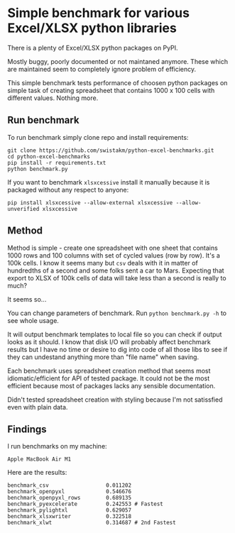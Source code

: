 # Simple benchmark for various Excel/XLSX python libraries

There is a plenty of Excel/XLSX python packages on PyPI.

Mostly buggy, poorly documented or not maintaned anymore. These which are
maintained seem to completely ignore problem of efficiency.

This simple benchmark tests performance of choosen python packages on
simple task of creating spreadsheet that contains 1000 x 100 cells with
different values. Nothing more.

## Run benchmark
To run benchmark simply clone repo and install requirements:

```
git clone https://github.com/swistakm/python-excel-benchmarks.git
cd python-excel-benchmarks
pip install -r requirements.txt
python benchmark.py
```

If you want to benchmark `xlsxcessive` install it manually because it is
packaged without any respect to anyone:

```
pip install xlsxcessive --allow-external xlsxcessive --allow-unverified xlsxcessive
```


## Method
Method is simple - create one spreadsheet with one sheet that contains
1000 rows and 100 columns with set of cycled values (row by row). It's a
100k cells. I know it seems many but `csv` deals with it in matter of hundredths
of a second and some folks sent a car to Mars. Expecting that export to XLSX
of 100k cells of data will take less than a second is really to much?

It seems so...

You can change parameters of benchmark. Run `python benchmark.py -h` to see
whole usage.

It will output benchmark templates to local file so you can check if output
looks as it should. I know that disk I/O will probably affect benchmark results
but I have no time or desire to dig into code of all those libs to see if they
can undestand anything more than "file name" when saving.

Each benchmark uses spreadsheet creation method that seems most
idiomatic/efficient for API of tested package. It could not be the most
efficient because most of packages lacks any sensible documentation.

Didn't tested spreadsheet creation with styling because I'm not satissfied
even with plain data.

## Findings
I run benchmarks on my machine:
```
Apple MacBook Air M1
```

Here are the results:
```
benchmark_csv                  0.011202
benchmark_openpyxl             0.546676
benchmark_openpyxl_rows        0.689135
benchmark_pyexcelerate         0.242553 # Fastest
benchmark_pylightxl            0.629057
benchmark_xlsxwriter           0.322518
benchmark_xlwt                 0.314687 # 2nd Fastest
```
